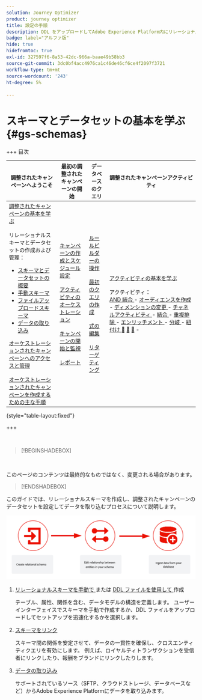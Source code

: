 ```yaml
---
solution: Journey Optimizer
product: journey optimizer
title: 設定の手順
description: DDL をアップロードしてAdobe Experience Platform内にリレーショナルスキーマを作成する方法を説明します
badge: label="アルファ版"
hide: true
hidefromtoc: true
exl-id: 327597f6-8a53-42dc-966a-baae49b58bb3
source-git-commit: 3dc0bf4acc4976ca1c46de46cf6ce4f2097f3721
workflow-type: tm+mt
source-wordcount: '243'
ht-degree: 5%

---
```


# スキーマとデータセットの基本を学ぶ{#gs-schemas}

+++ 目次

| 調整されたキャンペーンへようこそ | 最初の調整されたキャンペーンの開始 | データベースのクエリ | 調整されたキャンペーンアクティビティ |
|---|---|---|---|
| [ 調整されたキャンペーンの基本を学ぶ ](gs-orchestrated-campaigns.md)<br/><br/> リレーショナルスキーマとデータセットの作成および管理：</br> <ul><li>[ スキーマとデータセットの概要 ](gs-schemas.md)</li><li>[ 手動スキーマ ](manual-schema.md)</li><li>[ ファイルアップロードスキーマ ](file-upload-schema.md)</li><li>[ データの取り込み ](ingest-data.md)</li></ul>[ オーケストレーションされたキャンペーンへのアクセスと管理 ](access-manage-orchestrated-campaigns.md)<br/><br/>[ オーケストレーションされたキャンペーンを作成するための主な手順 ](gs-campaign-creation.md) | [ キャンペーンの作成とスケジュール設定 ](create-orchestrated-campaign.md)<br/><br/>[ アクティビティのオーケストレーション ](orchestrate-activities.md)<br/><br/>[ キャンペーンの開始と監視 ](start-monitor-campaigns.md)<br/><br/>[ レポート ](reporting-campaigns.md) | [ ルールビルダーの操作 ](orchestrated-rule-builder.md)<br/><br/>[ 最初のクエリの作成 ](build-query.md)<br/><br/>[ 式の編集 ](edit-expressions.md)<br/><br/>[ リターゲティング ](retarget.md) | [ アクティビティの基本を学ぶ ](activities/about-activities.md)<br/><br/> アクティビティ：<br/>[AND 結合 ](activities/and-join.md) - [ オーディエンスを作成 ](activities/build-audience.md) - [ ディメンションの変更 ](activities/change-dimension.md) - [ チャネルアクティビティ ](activities/channels.md) - [ 結合 ](activities/combine.md) - [ 重複排除 ](activities/deduplication.md) - [ エンリッチメント ](activities/enrichment.md) - [ 分岐 ](activities/fork.md) - [ 紐付け ](activities/reconciliation.md) [&#128279;](activities/save-audience.md) [&#128279;](activities/split.md) [&#128279;](activities/wait.md) - |

{style="table-layout:fixed"}

+++

</br>

>[!BEGINSHADEBOX]

</br>

このページのコンテンツは最終的なものではなく、変更される場合があります。

>[!ENDSHADEBOX]

このガイドでは、リレーショナルスキーマを作成し、調整されたキャンペーンのデータセットを設定してデータを取り込むプロセスについて説明します。

![](assets/do-not-localize/schema_admin.png)

1. [ リレーショナルスキーマを手動で ](manual-schema.md) または [DDL ファイルを使用して ](file-upload-schema.md) 作成

   テーブル、属性、関係を含む、データモデルの構造を定義します。 ユーザーインターフェイスでスキーマを手動で作成するか、DDL ファイルをアップロードしてセットアップを迅速化するかを選択します。

1. [スキーマをリンク](#link-schema)

   スキーマ間の関係を安定させて、データの一貫性を確保し、クロスエンティティクエリを有効にします。 例えば、ロイヤルティトランザクションを受信者にリンクしたり、報酬をブランドにリンクしたりします。

1. [データの取り込み](#ingest)

   サポートされているソース（SFTP、クラウドストレージ、データベースなど）からAdobe Experience Platformにデータを取り込みます。

